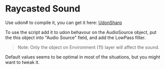 # Raycasted Sound

Use udon# to compile it, you can get it here: [UdonSharp](https://github.com/MerlinVR/UdonSharp) 

To use the script add it to udon behavour on the AudioSource object, put the this object into "Audio Source" field, and add the LowPass filter.
> Note: Only the object on Environment (11) layer will affect the sound.

Default values seems to be optimal in most of the situations, but you might want to tweak it.
